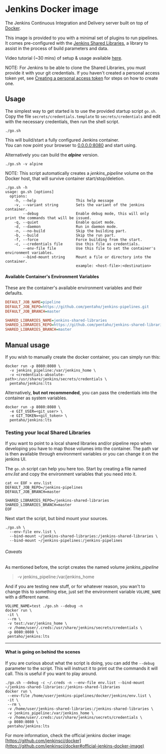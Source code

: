 # Jenkins Docker image

The Jenkins Continuous Integration and Delivery server built on top of [Docker](https://www.docker.com/).

This image is provided to you with a minimal set of plugins to run pipelines. It comes pre-configured with the [Jenkins Shared Libraries](https://github.com/pentaho/jenkins-shared-libraries), a library to assist in the process of build parameters and data.

Video tutorial (~30 mins) of setup & usage available [here](https://pentaho.app.box.com/file/306724225188).

NOTE: For Jenkins to be able to clone the Shared Libraries, you must provide it with your git credentials. If you haven't created a personal access token yet,
see [Creating a personal access token](https://help.github.com/articles/creating-a-personal-access-token-for-the-command-line/)
for steps on how to create one.

## Usage
The simplest way to get started is to use the provided startup script `go.sh`.  
Copy the file `secrets/credentials.template` to `secrets/credentials` and edit with the necessary credentials, then run the shell script.

```console
./go.sh
```

This will build/start a fully configured Jenkins container.\
You can now point your browser to [0.0.0.0:8080](http://0.0.0.0:8080) and start using.

Alternatively you can build the ***alpine*** version.

```console
./go.sh -v alpine
```

NOTE: This script automatically creates a *jenkins_pipeline* volume on the Docker host, that will survive container start/stop/deletion.

```
./go.sh -h
usage: go.sh [options]
  options:
    -h, --help                  This help message
    -v, --variant string        Sets the variant of the jenkins container.
        --debug                 Enable debug mode, this will only print the commands that will be issued.
    -q, --quiet                 Enable quiet mode.
    -d, --daemon                Run in daemon mode.
    -n, --no-build              Skip the building part.
    -b, --build                 Skip the run part.
    -f, --force                 Force building from the start.
    -c, --credentials file      Use this file as credentials.
        --env-file file         Use this file to set the container's environment variables.
        --bind-mount string     Mount a file or directory into the container.
                                example: <host-file>:<destination>
```

#### Available Container's Environment Variables

These are the container's available environment variables and their defaults.

```ini
DEFAULT_JOB_NAME=pipeline
DEFAULT_JOB_REPO=https://github.com/pentaho/jenkins-pipelines.git
DEFAULT_JOB_BRANCH=master

SHARED_LIBRARIES_NAME=jenkins-shared-libraries
SHARED_LIBRARIES_REPO=https://github.com/pentaho/jenkins-shared-libraries.git
SHARED_LIBRARIES_BRANCH=master
```

## Manual usage

If you wish to manually create the docker container, you can simply run this:

```console
docker run -p 8080:8080 \
  -v jenkins_pipeline:/var/jenkins_home \
  -v <credentials-absolute-path>:/usr/share/jenkins/secrets/credentials \
  pentaho/jenkins:lts
```

Alternatively, **but not recommended**, you can pass the credentials into the container as system variables.

```console
docker run -p 8080:8080 \
  -e GIT_USER=<git_user> \
  -e GIT_TOKEN=<git_token> \
  pentaho/jenkins:lts
```

### Testing your local Shared Libraries

If you want to point to a local shared libraries and/or pipeline repo when developing you have to map those volumes into the container.
The path var is then available through environment variables or you can change it on the jenkins UI.

The `go.sh` script can help you here too.
Start by creating a file named *env.list* and copy the environment variables that you need into it.

```console
cat << EOF > env.list
DEFAULT_JOB_REPO=/jenkins-pipelines
DEFAULT_JOB_BRANCH=master

SHARED_LIBRARIES_REPO=/jenkins-shared-libraries
SHARED_LIBRARIES_BRANCH=master
EOF
```

Next start the script, but bind mount your sources.

```console
./go.sh \
  --env-file env.list \
  --bind-mount ~/jenkins-shared-libraries:/jenkins-shared-libraries \
  --bind-mount ~/jenkins-pipelines:/jenkins-pipelines
```

###### Caveats

As mentioned before, the script creates the named volume *jenkins_pipeline*
> -v jenkins_pipeline:/var/jenkins_home

And if you are testing new stuff, or for whatever reason, you wan't to change
this to something else, just set the environment variable `VOLUME_NAME` with a
different name.

```console
VOLUME_NAME=test ./go.sh --debug -n
docker run \
 -it \
 --rm \
 -v test:/var/jenkins_home \
 -v /home/user/.creds:/usr/share/jenkins/secrets/credentials \
 -p 8080:8080 \
 pentaho/jenkins:lts
```

---

#### What is going on behind the scenes

If you are curious about what the script is doing, you can add the `--debug` parameter
to the script. This will instruct it to print out the commands it will call. This is useful
if you want to play around.  

```console
./go.sh --debug -c ~/.creds -n --env-file env.list --bind-mount ~/jenkins-shared-libraries:/jenkins-shared-libraries
docker run \
 --env-file /home/user/jenkins-pipelines/docker/jenkins/env.list \
 -it \
 --rm \
 -v /home/user/jenkins-shared-libraries:/jenkins-shared-libraries \
 -v jenkins_pipeline:/var/jenkins_home \
 -v /home/user/.creds:/usr/share/jenkins/secrets/credentials \
 -p 8080:8080 \
 pentaho/jenkins:lts
```


For more information, check the official jenkins docker image: [https://github.com/jenkinsci/docker](https://github.com/jenkinsci/docker#official-jenkins-docker-image)
